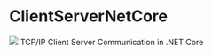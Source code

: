 # ClientServerNetCore

<img src="https://imgur.com/GBYju9I"/>
TCP/IP Client Server Communication in .NET Core
